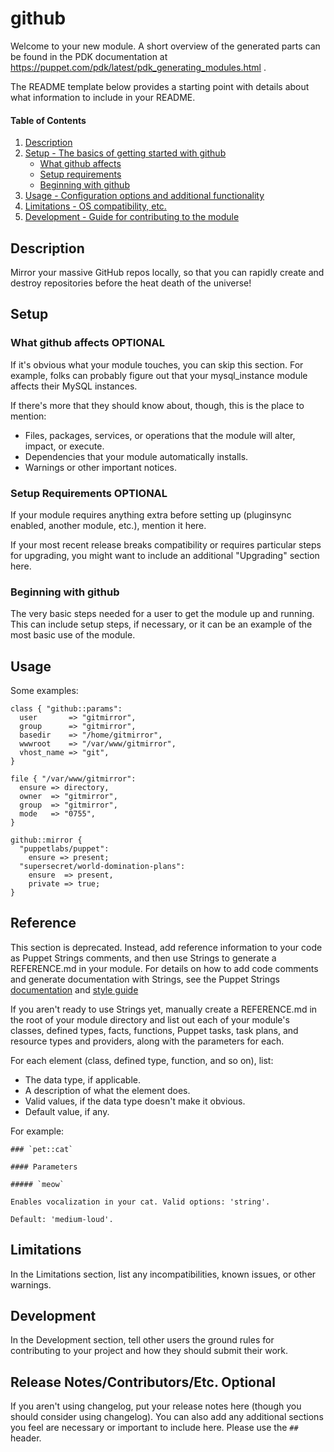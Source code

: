 # github

Welcome to your new module. A short overview of the generated parts can be found in the PDK documentation at https://puppet.com/pdk/latest/pdk_generating_modules.html .

The README template below provides a starting point with details about what information to include in your README.

#### Table of Contents

1. [Description](#description)
2. [Setup - The basics of getting started with github](#setup)
    * [What github affects](#what-github-affects)
    * [Setup requirements](#setup-requirements)
    * [Beginning with github](#beginning-with-github)
3. [Usage - Configuration options and additional functionality](#usage)
4. [Limitations - OS compatibility, etc.](#limitations)
5. [Development - Guide for contributing to the module](#development)

## Description

Mirror your massive GitHub repos locally, so that you can rapidly create and destroy repositories before the heat death of the universe!

## Setup

### What github affects **OPTIONAL**

If it's obvious what your module touches, you can skip this section. For example, folks can probably figure out that your mysql_instance module affects their MySQL instances.

If there's more that they should know about, though, this is the place to mention:

* Files, packages, services, or operations that the module will alter, impact, or execute.
* Dependencies that your module automatically installs.
* Warnings or other important notices.

### Setup Requirements **OPTIONAL**

If your module requires anything extra before setting up (pluginsync enabled, another module, etc.), mention it here.

If your most recent release breaks compatibility or requires particular steps for upgrading, you might want to include an additional "Upgrading" section here.

### Beginning with github

The very basic steps needed for a user to get the module up and running. This can include setup steps, if necessary, or it can be an example of the most basic use of the module.

## Usage

Some examples:

```
class { "github::params":
  user       => "gitmirror",
  group      => "gitmirror",
  basedir    => "/home/gitmirror",
  wwwroot    => "/var/www/gitmirror",
  vhost_name => "git",
}

file { "/var/www/gitmirror":
  ensure => directory,
  owner  => "gitmirror",
  group  => "gitmirror",
  mode   => "0755",
}

github::mirror {
  "puppetlabs/puppet":
    ensure => present;
  "supersecret/world-domination-plans":
    ensure  => present,
    private => true;
}
```

## Reference

This section is deprecated. Instead, add reference information to your code as Puppet Strings comments, and then use Strings to generate a REFERENCE.md in your module. For details on how to add code comments and generate documentation with Strings, see the Puppet Strings [documentation](https://puppet.com/docs/puppet/latest/puppet_strings.html) and [style guide](https://puppet.com/docs/puppet/latest/puppet_strings_style.html)

If you aren't ready to use Strings yet, manually create a REFERENCE.md in the root of your module directory and list out each of your module's classes, defined types, facts, functions, Puppet tasks, task plans, and resource types and providers, along with the parameters for each.

For each element (class, defined type, function, and so on), list:

  * The data type, if applicable.
  * A description of what the element does.
  * Valid values, if the data type doesn't make it obvious.
  * Default value, if any.

For example:

```
### `pet::cat`

#### Parameters

##### `meow`

Enables vocalization in your cat. Valid options: 'string'.

Default: 'medium-loud'.
```

## Limitations

In the Limitations section, list any incompatibilities, known issues, or other warnings.

## Development

In the Development section, tell other users the ground rules for contributing to your project and how they should submit their work.

## Release Notes/Contributors/Etc. **Optional**

If you aren't using changelog, put your release notes here (though you should consider using changelog). You can also add any additional sections you feel are necessary or important to include here. Please use the `## ` header.
